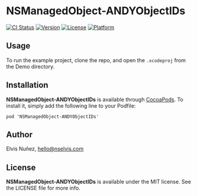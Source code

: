 # NSManagedObject-ANDYObjectIDs

[![CI Status](http://img.shields.io/travis/NSElvis/NSManagedObject-ANDYObjectIDs.svg?style=flat)](https://travis-ci.org/NSElvis/NSManagedObject-ANDYObjectIDs)
[![Version](https://img.shields.io/cocoapods/v/NSManagedObject-ANDYObjectIDs.svg?style=flat)](http://cocoadocs.org/docsets/NSManagedObject-ANDYObjectIDs)
[![License](https://img.shields.io/cocoapods/l/NSManagedObject-ANDYObjectIDs.svg?style=flat)](http://cocoadocs.org/docsets/NSManagedObject-ANDYObjectIDs)
[![Platform](https://img.shields.io/cocoapods/p/NSManagedObject-ANDYObjectIDs.svg?style=flat)](http://cocoadocs.org/docsets/NSManagedObject-ANDYObjectIDs)

## Usage

To run the example project, clone the repo, and open the `.xcodeproj` from the Demo directory.

## Installation

**NSManagedObject-ANDYObjectIDs** is available through [CocoaPods](http://cocoapods.org). To install
it, simply add the following line to your Podfile:

`pod 'NSManagedObject-ANDYObjectIDs'`

## Author

Elvis Nuñez, hello@nselvis.com

## License

**NSManagedObject-ANDYObjectIDs** is available under the MIT license. See the LICENSE file for more info.

